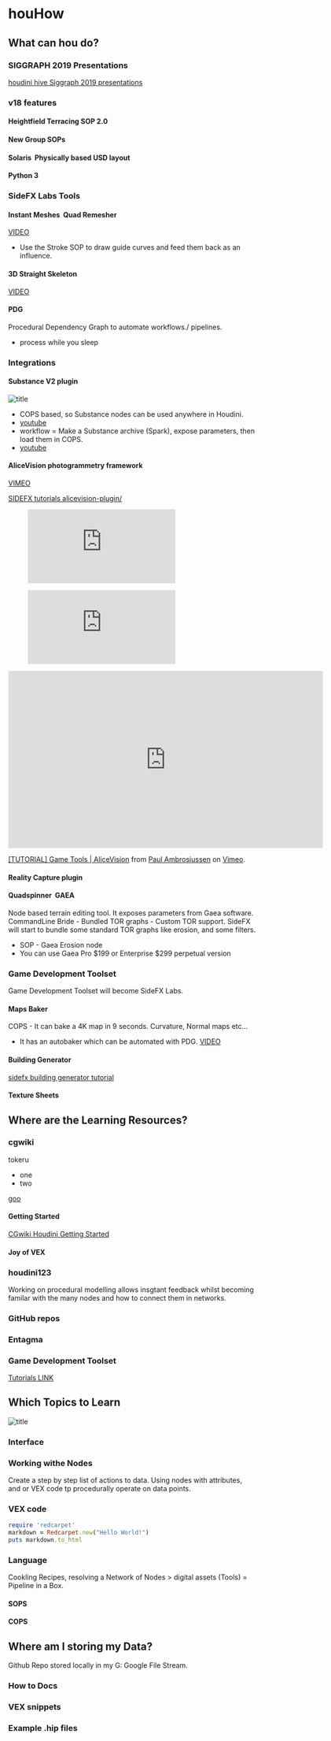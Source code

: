 # houHow

## What can hou do?

### SIGGRAPH 2019 Presentations

[houdini hive Siggraph 2019 presentations](https://www.sidefx.com/community/houdini-hive-sigg2019-presentations/)

### v18 features

#### Heightfield Terracing SOP 2.0

#### New Group SOPs

#### Solaris  Physically based USD layout

#### Python 3

### SideFX Labs Tools

#### Instant Meshes  Quad Remesher

[VIDEO](https://youtu.be/7X-r_XarMLI?t=1512)

- Use the Stroke SOP to draw guide curves and feed them back as an influence.

#### 3D Straight Skeleton

[VIDEO](https://youtu.be/7X-r_XarMLI?t=1637)

#### PDG 

Procedural Dependency Graph to automate workflows./ pipelines.
- process while you sleep

### Integrations

#### Substance V2 plugin

![title](.local/static/2019/10/2/Screenshot_substanvePluginV2.1572982442015.jpg)

- COPS based, so Substance nodes can be used anywhere in Houdini.
- [youtube](https://youtu.be/7X-r_XarMLI?t=1471)
- workflow = Make a Substance archive (Spark), expose parameters, then load them in COPS.
- [youtube](https://youtu.be/7X-r_XarMLI?t=1821)

#### AliceVision photogrammetry framework

[VIMEO](https://vimeo.com/318335199)

[SIDEFX tutorials alicevision-plugin/](https://www.sidefx.com/tutorials/alicevision-plugin/)

<figure class="video_container">
  <iframe src="https://www.youtube.com/embed/enMumwvLAug" frameborder="0" allowfullscreen="true"> </iframe>
</figure>

<figure class="video_container">
  <iframe src="https://drive.google.com/file/d/0B6m34D8cFdpMZndKTlBRU0tmczg/preview" frameborder="0" allowfullscreen="true"> </iframe>
</figure>

<iframe src="https://player.vimeo.com/video/318335199" width="640" height="360" frameborder="0" allow="autoplay; fullscreen" allowfullscreen></iframe>
<p><a href="https://vimeo.com/318335199">[TUTORIAL] Game Tools | AliceVision</a> from <a href="https://vimeo.com/ambrosiussen">Paul Ambrosiussen</a> on <a href="https://vimeo.com">Vimeo</a>.</p>

#### Reality Capture plugin 

#### Quadspinner  GAEA

Node based terrain editing tool. It exposes parameters from Gaea software. CommandLine Bride - Bundled TOR graphs - Custom TOR support. SideFX will start to bundle some standard TOR graphs like erosion, and some filters.

- SOP - Gaea Erosion node
- You can use Gaea Pro $199 or Enterprise $299 perpetual version

### Game Development Toolset

Game Development Toolset will become SideFX Labs.

#### Maps Baker

COPS - It can bake a 4K map in 9 seconds. Curvature, Normal maps etc...

- It has an autobaker which can be automated with PDG. [VIDEO](https://youtu.be/7X-r_XarMLI?t=1947)

#### Building Generator

[sidefx building generator tutorial](https://www.sidefx.com/tutorials/building-generator/)

#### Texture Sheets

## Where are the Learning Resources?

### cgwiki

tokeru

- one
- two

[goo](http://google.com)

#### Getting Started

[CGwiki Houdini Getting Started](http://www.tokeru.com/cgwiki/index.php?title=HoudiniGettingStarted)

#### Joy of VEX

### houdini123

Working on procedural modelling allows insgtant feedback whilst becoming familar with the many nodes and how to connect them in networks.

### GitHub repos

### Entagma

### Game Development Toolset 

[Tutorials LINK](https://www.sidefx.com/tutorials/game-development-toolset-overview/)

## Which Topics to Learn

![title](.local/static/2019/10/2/houHow.1572984338437.svg)

### Interface

### Working withe Nodes

Create a step by step list of actions to data.  Using nodes with attributes, and or VEX code tp procedurally operate on data points.

### VEX code

```ruby
require 'redcarpet'
markdown = Redcarpet.new("Hello World!")
puts markdown.to_html
```

### Language

Cookling Recipes, resolving a Network of Nodes > digital assets (Tools) = Pipeline in a Box.

#### SOPS

#### COPS

## Where am I storing my Data?

Github Repo stored locally in my G: Google File Stream.

### How to Docs

### VEX snippets

### Example .hip files
